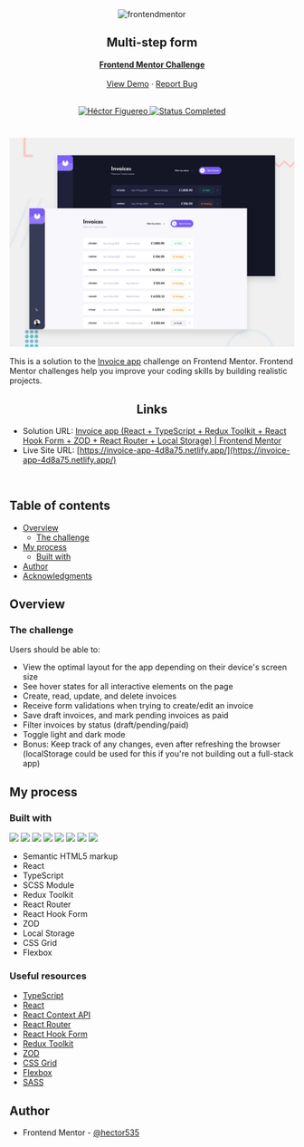 <div id="top"></div>

<div align="center">
  <img src="https://www.frontendmentor.io/static/images/logo-mobile.svg" alt="frontendmentor" width="80">

  <h2 align="center">Multi-step form</h2>
  <p align="center">
    <a href="https://www.frontendmentor.io/challenges/invoice-app-i7KaLTQjl" target="_blank"><strong>Frontend Mentor Challenge</strong></a>
    <br />
    <br />
    <a href="https://invoice-app-4d8a75.netlify.app/">View Demo</a>
    ·
    <a href="https://github.com/hector535/invoice-app-client/issues" target="_blank">Report Bug</a>
    <br />
    <br />
  </p>
</div>

<!-- Bagdes -->
<div align="center">
  <!-- Profile -->
  <a href="https://www.frontendmentor.io/profile/hector535" target="_blank">
    <img src="https://img.shields.io/badge/Profile-Héctor%20Figuereo-76b5c5?style=for-the-badge&logo=frontendmentor" alt="Héctor Figuereo">
  </a>
  <!-- Status -->
  <a href="#">
    <img src="https://img.shields.io/badge/Status-Completed-brightgreen?style=for-the-badge" alt="Status Completed">
  </a>

</div>

#

<div align="center">

![](./design/preview.jpg)

</div>

This is a solution to the [Invoice app](https://www.frontendmentor.io/challenges/invoice-app-i7KaLTQjl) challenge on Frontend Mentor. Frontend Mentor challenges help you improve your coding skills by building realistic projects.

<h2 align="center">Links</h2>

- Solution URL: [Invoice app (React + TypeScript + Redux Toolkit + React Hook Form + ZOD + React Router + Local Storage) | Frontend Mentor](https://www.frontendmentor.io/solutions/invoice-app-react-typescript-redux-toolkit-scss-iHo0UaB0P0)
- Live Site URL: [https://invoice-app-4d8a75.netlify.app/](https://invoice-app-4d8a75.netlify.app/)

<br>

## Table of contents

- [Overview](#overview)
  - [The challenge](#the-challenge)
- [My process](#my-process)
  - [Built with](#built-with)
- [Author](#author)
- [Acknowledgments](#acknowledgments)

## Overview

### The challenge

Users should be able to:

- View the optimal layout for the app depending on their device's screen size
- See hover states for all interactive elements on the page
- Create, read, update, and delete invoices
- Receive form validations when trying to create/edit an invoice
- Save draft invoices, and mark pending invoices as paid
- Filter invoices by status (draft/pending/paid)
- Toggle light and dark mode
- Bonus: Keep track of any changes, even after refreshing the browser (localStorage could be used for this if you're not building out a full-stack app)

## My process

### Built with

<!-- Bagdes -->

![](https://img.shields.io/badge/HTML5-E34F26?style=for-the-badge&logo=html5&logoColor=white)
![](https://img.shields.io/badge/sass-CC6699?style=for-the-badge&logo=sass&logoColor=white)
![](https://shields.io/badge/TypeScript-3178C6?style=for-the-badge&logo=TypeScript&logoColor=FFF)
![](https://img.shields.io/badge/-ReactJs-61DAFB?logo=react&logoColor=white&style=for-the-badge)
![](https://img.shields.io/badge/-React%20Router-CA4245?style=for-the-badge&logo=react-router&logoColor=FFF)
![](https://img.shields.io/badge/-React%20Hook%20Form-EC5990?style=for-the-badge&logo=react-hook-form&logoColor=white)
![](https://img.shields.io/badge/-Redux%20Toolkit%20-764ABC?style=for-the-badge&logo=redux&logoColor=white)
![](https://img.shields.io/badge/Git-F05032?style=for-the-badge&logo=git&logoColor=white)

- Semantic HTML5 markup
- React
- TypeScript
- SCSS Module
- Redux Toolkit
- React Router
- React Hook Form
- ZOD
- Local Storage
- CSS Grid
- Flexbox

### Useful resources

- [TypeScript](https://www.typescriptlang.org/docs/)
- [React](https://reactjs.org/docs/getting-started.html)
- [React Context API](https://reactjs.org/docs/context.html)
- [React Router](https://reactrouter.com/en/main)
- [React Hook Form](https://react-hook-form.com/get-started)
- [Redux Toolkit](https://redux-toolkit.js.org/)
- [ZOD](https://zod.dev/?id=arrays)
- [CSS Grid](https://css-tricks.com/snippets/css/complete-guide-grid/)
- [Flexbox](https://css-tricks.com/snippets/css/a-guide-to-flexbox/)
- [SASS](https://sass-lang.com/documentation/modules)

## Author

- Frontend Mentor - [@hector535](https://www.frontendmentor.io/profile/hector535)

